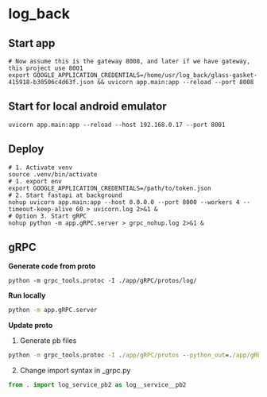 # log_back

## Start app
``` shell
# Now assume this is the gateway 8008, and later if we have gateway, this project use 8001
export GOOGLE_APPLICATION_CREDENTIALS=/home/usr/log_back/glass-gasket-415918-b30506c4d63f.json && uvicorn app.main:app --reload --port 8008
```

## Start for local android emulator
```
uvicorn app.main:app --reload --host 192.168.0.17 --port 8001
```

## Deploy
``` shell
# 1. Activate venv
source .venv/bin/activate
# 1. export env
export GOOGLE_APPLICATION_CREDENTIALS=/path/to/token.json
# 2. Start fastapi at background
nohup uvicorn app.main:app --host 0.0.0.0 --port 8000 --workers 4 --timeout-keep-alive 60 > uvicorn.log 2>&1 &
# Option 3. Start gRPC
nohup python -m app.gRPC.server > grpc_nohup.log 2>&1 &
```


## gRPC
**Generate code from proto**
```
python -m grpc_tools.protoc -I ./app/gRPC/protos/log/
```

**Run locally**
```cmd
python -m app.gRPC.server
```
**Update proto**
1. Generate pb files
```cmd 
python -m grpc_tools.protoc -I ./app/gRPC/protos --python_out=./app/gRPC/generated --grpc_python_out=./app/gRPC/generated ./app/gRPC/protos/log/common_async_log_result.proto
```
2. Change import syntax in _grpc.py
```python
from . import log_service_pb2 as log__service__pb2
```